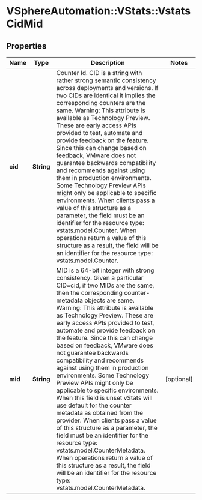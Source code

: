 # VSphereAutomation::VStats::VstatsCidMid

## Properties
Name | Type | Description | Notes
------------ | ------------- | ------------- | -------------
**cid** | **String** | Counter Id. CID is a string with rather strong semantic consistency across deployments and versions. If two CIDs are identical it implies the corresponding counters are the same. Warning: This attribute is available as Technology Preview. These are early access APIs provided to test, automate and provide feedback on the feature. Since this can change based on feedback, VMware does not guarantee backwards compatibility and recommends against using them in production environments. Some Technology Preview APIs might only be applicable to specific environments. When clients pass a value of this structure as a parameter, the field must be an identifier for the resource type: vstats.model.Counter. When operations return a value of this structure as a result, the field will be an identifier for the resource type: vstats.model.Counter. | 
**mid** | **String** | MID is a 64-bit integer with strong consistency. Given a particular CID&#x3D;cid, if two MIDs are the same, then the corresponding counter-metadata objects are same. Warning: This attribute is available as Technology Preview. These are early access APIs provided to test, automate and provide feedback on the feature. Since this can change based on feedback, VMware does not guarantee backwards compatibility and recommends against using them in production environments. Some Technology Preview APIs might only be applicable to specific environments. When this field is unset vStats will use default for the counter metadata as obtained from the provider. When clients pass a value of this structure as a parameter, the field must be an identifier for the resource type: vstats.model.CounterMetadata. When operations return a value of this structure as a result, the field will be an identifier for the resource type: vstats.model.CounterMetadata. | [optional] 


